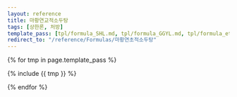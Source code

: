 ```yaml
---
layout: reference
title: 마황연교적소두탕
tags: [상한론, 처방]
template_pass: [tpl/formula_SHL.md, tpl/formula_GGYL.md, tpl/formula_etc.md]
redirect_to: "/reference/Formulas/마황연초적소두탕"
---
```



{% for tmp in page.template_pass %}

{% include {{ tmp }} %}

{% endfor %}
